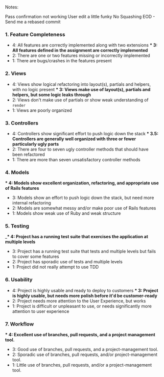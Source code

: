 Notes:

Pass confirmation not working
User edit a little funky
No Squashing
EOD - Send me a rebased commit

### 1. Feature Completeness

* 4: All features are correctly implemented along with two extensions
__* 3: All features defined in the assignment are correctly implemented__
* 2: There are one or two features missing or incorrectly implemented
* 1: There are bugs/crashes in the features present

### 2. Views

* 4: Views show logical refactoring into layout(s), partials and helpers, with no logic present
__* 3: Views make use of layout(s), partials and helpers, but some logic leaks through__
* 2: Views don't make use of partials or show weak understanding of `render`
* 1: Views are poorly organized

### 3. Controllers

* 4: Controllers show significant effort to push logic down the stack
__* 3.5: Controllers are generally well organized with three or fewer particularly ugly parts__
* 2: There are four to seven ugly controller methods that should have been refactored
* 1: There are more than seven unsatisfactory controller methods

### 4. Models

__* 4: Models show excellent organization, refactoring, and appropriate use of Rails features__
* 3: Models show an effort to push logic down the stack, but need more internal refactoring
* 2: Models are somewhat messy and/or make poor use of Rails features
* 1: Models show weak use of Ruby and weak structure

### 5. Testing

___* 4: Project has a running test suite that exercises the application at multiple levels__
* 3: Project has a running test suite that tests and multiple levels but fails to cover some features
* 2: Project has sporadic use of tests and multiple levels
* 1: Project did not really attempt to use TDD

### 6. Usability

* 4: Project is highly usable and ready to deploy to customers
__* 3: Project is highly usable, but needs more polish before it'd be customer-ready__
* 2: Project needs more attention to the User Experience, but works
* 1: Project is difficult or unpleasant to use, or needs significantly more attention to user experience

### 7. Workflow

__* 4: Excellent use of branches, pull requests, and a project management tool.__
* 3: Good use of branches, pull requests, and a project-management tool.
* 2: Sporadic use of branches, pull requests, and/or project-management tool.
* 1: Little use of branches, pull requests, and/or a project-management tool.

